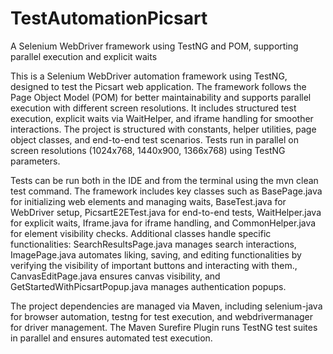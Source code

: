 # TestAutomationPicsart
A Selenium WebDriver framework using TestNG and POM, supporting parallel execution and explicit waits

This is a Selenium WebDriver automation framework using TestNG, designed to test the Picsart web application. The framework follows the Page Object Model (POM) for better maintainability and supports parallel execution with different screen resolutions. It includes structured test execution, explicit waits via WaitHelper, and iframe handling for smoother interactions. The project is structured with constants, helper utilities, page object classes, and end-to-end test scenarios. Tests run in parallel on screen resolutions (1024x768, 1440x900, 1366x768) using TestNG parameters.

Tests can be run both in the IDE and from the terminal using the mvn clean test command. The framework includes key classes such as BasePage.java for initializing web elements and managing waits, BaseTest.java for WebDriver setup, PicsartE2ETest.java for end-to-end tests, WaitHelper.java for explicit waits, Iframe.java for iframe handling, and CommonHelper.java for element visibility checks. Additional classes handle specific functionalities: SearchResultsPage.java manages search interactions, ImagePage.java automates liking, saving, and editing functionalities by verifying the visibility of important buttons and interacting with them., CanvasEditPage.java ensures canvas visibility, and GetStartedWithPicsartPopup.java manages authentication popups.

The project dependencies are managed via Maven, including selenium-java for browser automation, testng for test execution, and webdrivermanager for driver management. The Maven Surefire Plugin runs TestNG test suites in parallel and ensures automated test execution.
